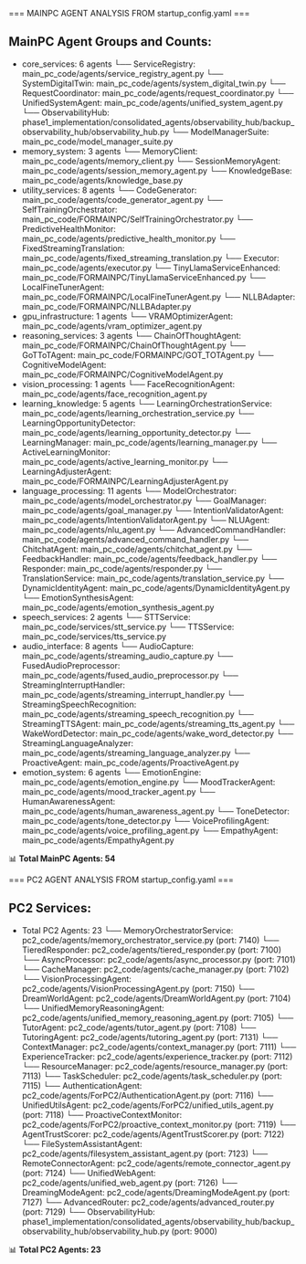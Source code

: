 === MAINPC AGENT ANALYSIS FROM startup_config.yaml ===

## MainPC Agent Groups and Counts:
- core_services: 6 agents
  └── ServiceRegistry: main_pc_code/agents/service_registry_agent.py
  └── SystemDigitalTwin: main_pc_code/agents/system_digital_twin.py
  └── RequestCoordinator: main_pc_code/agents/request_coordinator.py
  └── UnifiedSystemAgent: main_pc_code/agents/unified_system_agent.py
  └── ObservabilityHub: phase1_implementation/consolidated_agents/observability_hub/backup_observability_hub/observability_hub.py
  └── ModelManagerSuite: main_pc_code/model_manager_suite.py
- memory_system: 3 agents
  └── MemoryClient: main_pc_code/agents/memory_client.py
  └── SessionMemoryAgent: main_pc_code/agents/session_memory_agent.py
  └── KnowledgeBase: main_pc_code/agents/knowledge_base.py
- utility_services: 8 agents
  └── CodeGenerator: main_pc_code/agents/code_generator_agent.py
  └── SelfTrainingOrchestrator: main_pc_code/FORMAINPC/SelfTrainingOrchestrator.py
  └── PredictiveHealthMonitor: main_pc_code/agents/predictive_health_monitor.py
  └── FixedStreamingTranslation: main_pc_code/agents/fixed_streaming_translation.py
  └── Executor: main_pc_code/agents/executor.py
  └── TinyLlamaServiceEnhanced: main_pc_code/FORMAINPC/TinyLlamaServiceEnhanced.py
  └── LocalFineTunerAgent: main_pc_code/FORMAINPC/LocalFineTunerAgent.py
  └── NLLBAdapter: main_pc_code/FORMAINPC/NLLBAdapter.py
- gpu_infrastructure: 1 agents
  └── VRAMOptimizerAgent: main_pc_code/agents/vram_optimizer_agent.py
- reasoning_services: 3 agents
  └── ChainOfThoughtAgent: main_pc_code/FORMAINPC/ChainOfThoughtAgent.py
  └── GoTToTAgent: main_pc_code/FORMAINPC/GOT_TOTAgent.py
  └── CognitiveModelAgent: main_pc_code/FORMAINPC/CognitiveModelAgent.py
- vision_processing: 1 agents
  └── FaceRecognitionAgent: main_pc_code/agents/face_recognition_agent.py
- learning_knowledge: 5 agents
  └── LearningOrchestrationService: main_pc_code/agents/learning_orchestration_service.py
  └── LearningOpportunityDetector: main_pc_code/agents/learning_opportunity_detector.py
  └── LearningManager: main_pc_code/agents/learning_manager.py
  └── ActiveLearningMonitor: main_pc_code/agents/active_learning_monitor.py
  └── LearningAdjusterAgent: main_pc_code/FORMAINPC/LearningAdjusterAgent.py
- language_processing: 11 agents
  └── ModelOrchestrator: main_pc_code/agents/model_orchestrator.py
  └── GoalManager: main_pc_code/agents/goal_manager.py
  └── IntentionValidatorAgent: main_pc_code/agents/IntentionValidatorAgent.py
  └── NLUAgent: main_pc_code/agents/nlu_agent.py
  └── AdvancedCommandHandler: main_pc_code/agents/advanced_command_handler.py
  └── ChitchatAgent: main_pc_code/agents/chitchat_agent.py
  └── FeedbackHandler: main_pc_code/agents/feedback_handler.py
  └── Responder: main_pc_code/agents/responder.py
  └── TranslationService: main_pc_code/agents/translation_service.py
  └── DynamicIdentityAgent: main_pc_code/agents/DynamicIdentityAgent.py
  └── EmotionSynthesisAgent: main_pc_code/agents/emotion_synthesis_agent.py
- speech_services: 2 agents
  └── STTService: main_pc_code/services/stt_service.py
  └── TTSService: main_pc_code/services/tts_service.py
- audio_interface: 8 agents
  └── AudioCapture: main_pc_code/agents/streaming_audio_capture.py
  └── FusedAudioPreprocessor: main_pc_code/agents/fused_audio_preprocessor.py
  └── StreamingInterruptHandler: main_pc_code/agents/streaming_interrupt_handler.py
  └── StreamingSpeechRecognition: main_pc_code/agents/streaming_speech_recognition.py
  └── StreamingTTSAgent: main_pc_code/agents/streaming_tts_agent.py
  └── WakeWordDetector: main_pc_code/agents/wake_word_detector.py
  └── StreamingLanguageAnalyzer: main_pc_code/agents/streaming_language_analyzer.py
  └── ProactiveAgent: main_pc_code/agents/ProactiveAgent.py
- emotion_system: 6 agents
  └── EmotionEngine: main_pc_code/agents/emotion_engine.py
  └── MoodTrackerAgent: main_pc_code/agents/mood_tracker_agent.py
  └── HumanAwarenessAgent: main_pc_code/agents/human_awareness_agent.py
  └── ToneDetector: main_pc_code/agents/tone_detector.py
  └── VoiceProfilingAgent: main_pc_code/agents/voice_profiling_agent.py
  └── EmpathyAgent: main_pc_code/agents/EmpathyAgent.py

📊 **Total MainPC Agents: 54**

=== PC2 AGENT ANALYSIS FROM startup_config.yaml ===

## PC2 Services:
- Total PC2 Agents: 23
  └── MemoryOrchestratorService: pc2_code/agents/memory_orchestrator_service.py (port: 7140)
  └── TieredResponder: pc2_code/agents/tiered_responder.py (port: 7100)
  └── AsyncProcessor: pc2_code/agents/async_processor.py (port: 7101)
  └── CacheManager: pc2_code/agents/cache_manager.py (port: 7102)
  └── VisionProcessingAgent: pc2_code/agents/VisionProcessingAgent.py (port: 7150)
  └── DreamWorldAgent: pc2_code/agents/DreamWorldAgent.py (port: 7104)
  └── UnifiedMemoryReasoningAgent: pc2_code/agents/unified_memory_reasoning_agent.py (port: 7105)
  └── TutorAgent: pc2_code/agents/tutor_agent.py (port: 7108)
  └── TutoringAgent: pc2_code/agents/tutoring_agent.py (port: 7131)
  └── ContextManager: pc2_code/agents/context_manager.py (port: 7111)
  └── ExperienceTracker: pc2_code/agents/experience_tracker.py (port: 7112)
  └── ResourceManager: pc2_code/agents/resource_manager.py (port: 7113)
  └── TaskScheduler: pc2_code/agents/task_scheduler.py (port: 7115)
  └── AuthenticationAgent: pc2_code/agents/ForPC2/AuthenticationAgent.py (port: 7116)
  └── UnifiedUtilsAgent: pc2_code/agents/ForPC2/unified_utils_agent.py (port: 7118)
  └── ProactiveContextMonitor: pc2_code/agents/ForPC2/proactive_context_monitor.py (port: 7119)
  └── AgentTrustScorer: pc2_code/agents/AgentTrustScorer.py (port: 7122)
  └── FileSystemAssistantAgent: pc2_code/agents/filesystem_assistant_agent.py (port: 7123)
  └── RemoteConnectorAgent: pc2_code/agents/remote_connector_agent.py (port: 7124)
  └── UnifiedWebAgent: pc2_code/agents/unified_web_agent.py (port: 7126)
  └── DreamingModeAgent: pc2_code/agents/DreamingModeAgent.py (port: 7127)
  └── AdvancedRouter: pc2_code/agents/advanced_router.py (port: 7129)
  └── ObservabilityHub: phase1_implementation/consolidated_agents/observability_hub/backup_observability_hub/observability_hub.py (port: 9000)

📊 **Total PC2 Agents: 23**
